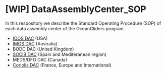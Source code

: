# [WIP] DataAssemblyCenter_SOP
In this respository we describe the Standard Operating Procedure (SOP) of each data assembly center of the OceanGliders program.

- [IOOS DAC](https://github.com/OceanGlidersCommunity/DataAssemblyCenter_SOP/blob/main/IOOS_DAC.md) (USA) 
- [IMOS DAC](https://github.com/OceanGlidersCommunity/DataAssemblyCenter_SOP/blob/main/IMOS_DAC.md) (Australia) 
- BODC DAC (United Kingdom) 
- [SOCIB DAC](https://github.com/OceanGlidersCommunity/DataAssemblyCenter_SOP/blob/main/SOCIB_DAC.md) (Spain and Mediteranean region) 
- MEDS/DFO DAC (Canada) 
- [Coriolis DAC](https://github.com/OceanGlidersCommunity/DataAssemblyCenter_SOP/blob/main/Coriolis_DAC) (France, Europe and International) 
